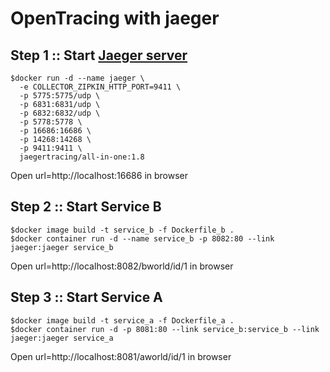 # OpenTracing with jaeger

## Step 1 :: Start [Jaeger server](https://www.jaegertracing.io/)
```
$docker run -d --name jaeger \
  -e COLLECTOR_ZIPKIN_HTTP_PORT=9411 \
  -p 5775:5775/udp \
  -p 6831:6831/udp \
  -p 6832:6832/udp \
  -p 5778:5778 \
  -p 16686:16686 \
  -p 14268:14268 \
  -p 9411:9411 \
  jaegertracing/all-in-one:1.8
```

Open url=http://localhost:16686 in browser

## Step 2 :: Start Service B
```
$docker image build -t service_b -f Dockerfile_b .
$docker container run -d --name service_b -p 8082:80 --link jaeger:jaeger service_b
```

Open url=http://localhost:8082/bworld/id/1 in browser

## Step 3 :: Start Service A
```
$docker image build -t service_a -f Dockerfile_a .
$docker container run -d -p 8081:80 --link service_b:service_b --link jaeger:jaeger service_a
```

Open url=http://localhost:8081/aworld/id/1 in browser
